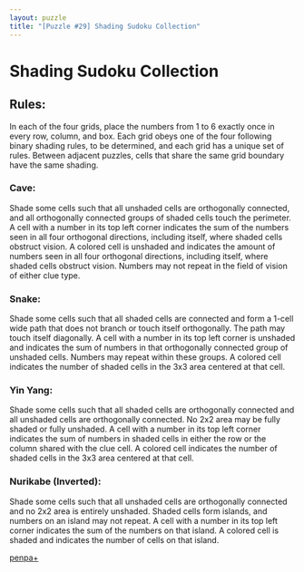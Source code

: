 ```yaml
---
layout: puzzle
title: "[Puzzle #29] Shading Sudoku Collection"
---
```


# Shading Sudoku Collection

## Rules:

In each of the four grids, place the numbers from 1 to 6 exactly once in every row, column, and box. Each grid obeys one of the four following binary shading rules, to be determined, and each grid has a unique set of rules. Between adjacent puzzles, cells that share the same grid boundary have the same shading.

### Cave:
Shade some cells such that all unshaded cells are orthogonally connected, and all orthogonally connected groups of shaded cells touch the perimeter. A cell with a number in its top left corner indicates the sum of the numbers seen in all four orthogonal directions, including itself, where shaded cells obstruct vision. A colored cell is unshaded and indicates the amount of numbers seen in all four orthogonal directions, including itself, where shaded cells obstruct vision. Numbers may not repeat in the field of vision of either clue type.

### Snake: 
Shade some cells such that all shaded cells are connected and form a 1-cell wide path that does not branch or touch itself orthogonally. The path may touch itself diagonally. A cell with a number in its top left corner is unshaded and indicates the sum of numbers in that orthogonally connected group of unshaded cells. Numbers may repeat within these groups. A colored cell indicates the number of shaded cells in the 3x3 area centered at that cell.

### Yin Yang: 
Shade some cells such that all shaded cells are orthogonally connected and all unshaded cells are orthogonally connected. No 2x2 area may be fully shaded or fully unshaded. A cell with a number in its top left corner indicates the sum of numbers in shaded cells in either the row or the column shared with the clue cell. A colored cell indicates the number of shaded cells in the 3x3 area centered at that cell.

### Nurikabe (Inverted):
Shade some cells such that all unshaded cells are orthogonally connected and no 2x2 area is entirely unshaded. Shaded cells form islands, and numbers on an island may not repeat. A cell with a number in its top left corner indicates the sum of the numbers on that island. A colored cell is shaded and indicates the number of cells on that island. 

[penpa+](https://tinyurl.com/2cz4mqek)
